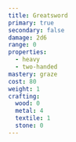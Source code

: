 ```yaml
---
title: Greatsword
primary: true
secondary: false
damage: 2d6
range: 0
properties:
  - heavy
  - two-handed
mastery: graze
cost: 80
weight: 1
crafting:
  wood: 0
  metal: 4
  textile: 1
  stone: 0
---
```

